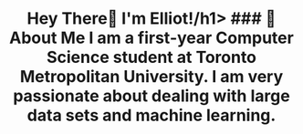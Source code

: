 <h1 align="center">Hey There👋 I'm Elliot!/h1>
### 💫About Me
I am a first-year Computer Science student at Toronto Metropolitan University. I am very passionate about dealing with large data sets and machine learning.
 
